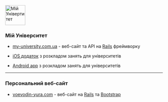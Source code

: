 <img src="/my-university.png" class="img-thumbnail" width="64" height="64" alt="Мій Універтитет">

### Мій Університет
* [my-university.com.ua][my-university] - веб-сайт та API на [Rails][rails] фреймворку [<i class="bi bi-github"></i>][my-university-server-rails]

* [iOS додаток][my-university-ios] з розкладом занять для університетів [<i class="bi bi-github"></i>][my-university-ios-source]

* [Android app][my-university-android] з розкладом занять для університетів [<i class="bi bi-github"></i>][my-university-android-source]
  
[my-university]: https://my-university.com.ua
[rails]: https://rubyonrails.org
[my-university-server-rails]: https://github.com/university-my/server-rails
  
[my-university-ios]: https://itunes.apple.com/ua/app/university-schedule/id1440425058
[my-university-ios-source]: https://github.com/university-my/ios
[my-university-android]: https://play.google.com/store/apps/details?id=ua.com.myuniversity
[my-university-android-source]: https://github.com/university-my/android
---

### Персональний веб-сайт
* [voevodin-yura.com][voevodin-yura] - веб-сайт на [Rails][rails] та [Bootstrap][bootstrap] [<i class="bi bi-github"></i>][blog]
  
[voevodin-yura]: https://voevodin-yura.com
[bootstrap]: https://getbootstrap.com
[blog]: https://github.com/yura-voevodin/blog-rails
